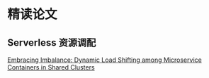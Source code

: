 # 精读论文

## Serverless 资源调配

[Embracing Imbalance: Dynamic Load Shifting among Microservice Containers in Shared Clusters](./Embracing_Imbalance.md)
